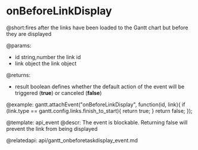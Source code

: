 onBeforeLinkDisplay
=============
@short:fires after the links have been loaded to the Gantt chart but before they are displayed
	

@params:
- id	string,number	the link id
- link	object	the link object

@returns:  
  - result     boolean       defines whether the default action of the event will be triggered (<b>true</b>) or canceled (<b>false</b>) 
 
@example:
gantt.attachEvent("onBeforeLinkDisplay", function(id, link){
    if (link.type == gantt.config.links.finish_to_start){
        return true;
    }
    return false;
});

@template:	api_event
@descr:
The event is blockable. Returning false will prevent the link from being displayed

@relatedapi:
	api/gantt_onbeforetaskdisplay_event.md